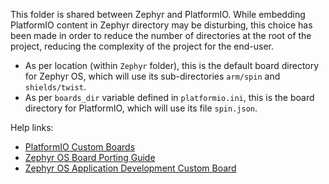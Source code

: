 This folder is shared between Zephyr and PlatformIO.
While embedding PlatformIO content in Zephyr directory may be disturbing, this choice has been made in order to reduce the number of directories at the root of the project, reducing the complexity of the project for the end-user.

- As per location (within `Zephyr` folder), this is the default board directory for Zephyr OS, which will use its sub-directories `arm/spin` and `shields/twist`.
- As per `boards_dir` variable defined in `platformio.ini`, this is the board directory for PlatformIO, which will use its file `spin.json`.

Help links:
- [PlatformIO Custom Boards](https://docs.platformio.org/en/latest/platforms/creating_board.html)
- [Zephyr OS Board Porting Guide](https://docs.zephyrproject.org/latest/guides/porting/board_porting.html)
- [Zephyr OS Application Development Custom Board](https://docs.zephyrproject.org/latest/application/index.html#custom-board-definition)

